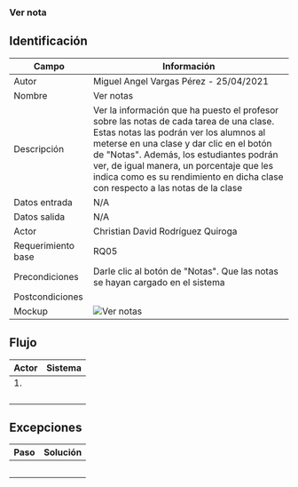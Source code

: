 ### Ver nota
## Identificación 

| Campo | Información |
|-------|-------|
| Autor | Miguel Angel Vargas Pérez - 25/04/2021 |
| Nombre | Ver notas |
| Descripción | Ver la información que ha puesto el profesor sobre las notas de cada tarea de una clase. Estas notas las podrán ver los alumnos al meterse en una clase y dar clic en el botón de "Notas". Además, los estudiantes podrán ver, de igual manera, un porcentaje que les indica como es su rendimiento en dicha clase con respecto a las notas de la clase  |
| Datos entrada | N/A |
| Datos salida | N/A |
| Actor | Christian David Rodríguez Quiroga |
| Requerimiento base | RQ05 |
| Precondiciones | Darle clic al botón de "Notas". Que las notas se hayan cargado en el sistema |
| Postcondiciones |  |
| Mockup | ![Ver notas](https://user-images.githubusercontent.com/79241017/116010466-b869cc80-a5e4-11eb-93fe-5aceb60a1701.png) |

## Flujo
| Actor | Sistema |
|-------|-------|
| 1.  |  |
|  |  |
|  |  |
|  |  |
|  |  |


## Excepciones
| Paso | Solución |
|-------|-------|
|  |  |
|  |  |
|  |  |
|  |  |
|  |  |